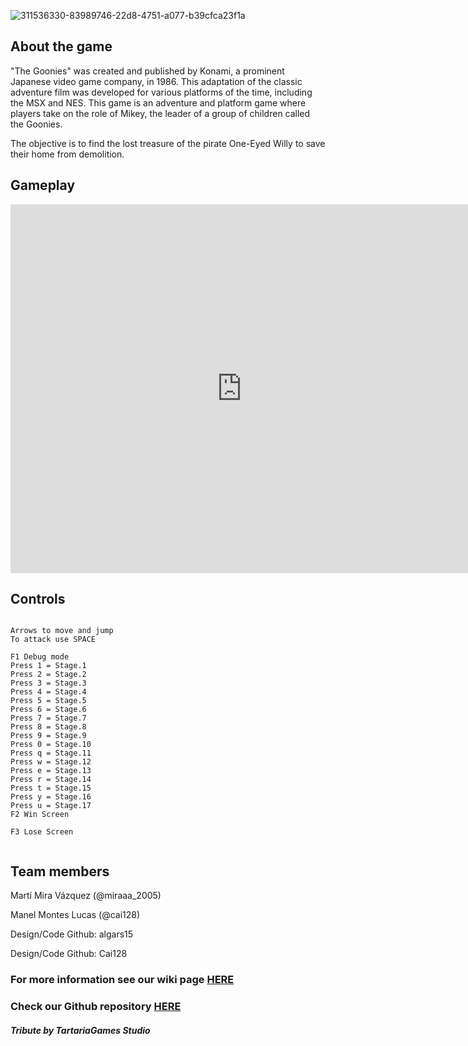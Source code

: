 
![311536330-83989746-22d8-4751-a077-b39cfca23f1a](https://github.com/algars15/TheGoonies-Game/assets/160216136/a27df56e-8c77-4e62-af60-50694284cebf)

## About the game

"The Goonies" was created and published by Konami, a prominent Japanese video game company, in 1986.
This adaptation of the classic adventure film was developed for various platforms of the time, including the MSX and NES. This game is an adventure and platform game where players take on the role of Mikey, the leader of a group of children called the Goonies. 

The objective is to find the lost treasure of the pirate One-Eyed Willy to save their home from demolition.

## Gameplay

<iframe width="740" height="590" src="https://youtu.be/6O3b1lGK5a8" frameborder="0" allowfullscreen></iframe>

## Controls
~~~~~~~~~~~~~~~

Arrows to move and jump
To attack use SPACE

F1 Debug mode
Press 1 = Stage.1
Press 2 = Stage.2
Press 3 = Stage.3
Press 4 = Stage.4
Press 5 = Stage.5
Press 6 = Stage.6
Press 7 = Stage.7
Press 8 = Stage.8
Press 9 = Stage.9
Press 0 = Stage.10
Press q = Stage.11
Press w = Stage.12
Press e = Stage.13
Press r = Stage.14
Press t = Stage.15
Press y = Stage.16
Press u = Stage.17
F2 Win Screen

F3 Lose Screen


~~~~~~~~~~~~~~~

## Team members

Martí Mira Vázquez (@miraaa_2005)

Manel Montes Lucas (@cai128)

Design/Code
Github: algars15

Design/Code
Github: Cai128


### For more information see our wiki page [HERE](https://github.com/algars15/TheGoonies-Game/wiki)
### Check our Github repository [HERE](https://github.com/algars15/TheGoonies-Game)




#### _Tribute by TartariaGames Studio_
